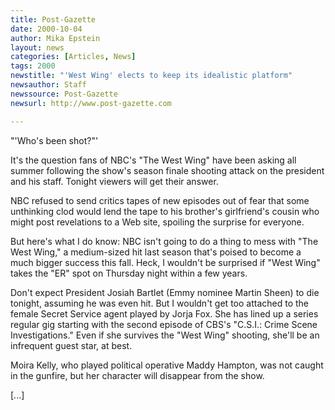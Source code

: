 ```yaml
---
title: Post-Gazette
date: 2000-10-04
author: Mika Epstein
layout: news
categories: [Articles, News]
tags: 2000
newstitle: "'West Wing' elects to keep its idealistic platform"
newsauthor: Staff  
newssource: Post-Gazette  
newsurl: http://www.post-gazette.com  

---
```

"'Who's been shot?"'

It's the question fans of NBC's "The West Wing" have been asking all summer following the show's season finale shooting attack on the president and his staff. Tonight viewers will get their answer. 

NBC refused to send critics tapes of new episodes out of fear that some unthinking clod would lend the tape to his brother's girlfriend's cousin who might post revelations to a Web site, spoiling the surprise for everyone. 

But here's what I do know: NBC isn't going to do a thing to mess with "The West Wing," a medium-sized hit last season that's poised to become a much bigger success this fall. Heck, I wouldn't be surprised if "West Wing" takes the "ER" spot on Thursday night within a few years.

Don't expect President Josiah Bartlet (Emmy nominee Martin Sheen) to die tonight, assuming he was even hit. But I wouldn't get too attached to the female Secret Service agent played by Jorja Fox. She has lined up a series regular gig starting with the second episode of CBS's "C.S.I.: Crime Scene Investigations." Even if she survives the "West Wing" shooting, she'll be an infrequent guest star, at best. 

Moira Kelly, who played political operative Maddy Hampton, was not caught in the gunfire, but her character will disappear from the show.

[...]  
